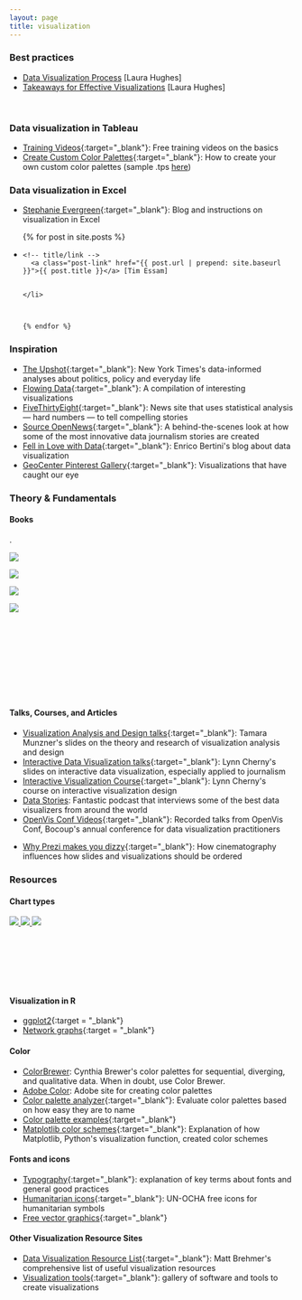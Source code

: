 ```yaml
---
layout: page
title: visualization
---
```


### Best practices

* <a href = "/resources/pdf/Data Visualization Process.pdf" id = "visprocess"
target = "_blank" onclick="trackOutboundLink('DataVisualizationProcess.pdf');">Data Visualization Process</a> [Laura Hughes]
* <a href = "/resources/pdf/Takeaways for Good Visualization.pdf"
target = "_blank" onclick="trackOutboundLink('DataVisualizationTakeaways.pdf');">Takeaways for Effective Visualizations</a> [Laura Hughes]
<br>

### Data visualization in Tableau
* [Training Videos](https://www.tableau.com/learn/training){:target="_blank"}: Free training videos on the basics
* [Create Custom Color Palettes](https://onlinehelp.tableau.com/current/pro/desktop/en-us/formatting_create_custom_colors.html){:target="_blank"}: How to create your own custom color palettes (sample .tps [here](https://raw.githubusercontent.com/tessam30/TableauTraining/master/Preferences.tps))  


### Data visualization in Excel
* [Stephanie Evergreen](http://stephanieevergreen.com/blog/){:target="_blank"}: Blog and instructions on visualization in Excel
<ul class="post-list">
  {% for post in site.posts %}
  <li class="gallery">

    <!-- title/link -->
      <a class="post-link" href="{{ post.url | prepend: site.baseurl }}">{{ post.title }}</a> [Tim Essam]


    </li>



    {% endfor %}
  </ul>


### Inspiration

  - [The Upshot](http://www.nytimes.com/section/upshot){:target="_blank"}: New York Times's data-informed analyses about politics, policy and everyday life
  - [Flowing Data](http://flowingdata.com/){:target="_blank"}: A compilation of interesting visualizations
  - [FiveThirtyEight](http://fivethirtyeight.com/){:target="_blank"}: News site that uses statistical analysis — hard numbers — to tell compelling stories
  - [Source OpenNews](https://source.opennews.org){:target="_blank"}: A behind-the-scenes look at how some of the most innovative data journalism stories are created
  - [Fell in Love with Data](http://fellinlovewithdata.com/){:target="_blank"}: Enrico Bertini's blog about data visualization
  - [GeoCenter Pinterest Gallery](https://www.pinterest.com/kuhobbes/geocenter-inspiration/){:target="_blank"}: Visualizations that have caught our eye

### Theory & Fundamentals

#### Books    		
.

  <a href = "http://www.amazon.com/Visual-Display-Quantitative-Information/dp/0961392142/ref=asap_bc?ie=UTF8" target="_blank">
  	<img class="col one left" src="/resources/img/tufte.jpg">
  </a>

  <a href = "http://www.amazon.com/Visualize-This-FlowingData-Visualization-Statistics-ebook/dp/B005CCT19M/ref=dp_kinw_strp_1" target="_blank"><img class="col one left" src="/resources/img/yau.jpg"></a>


  <a href = "http://www.amazon.com/Visualization-Analysis-Design-Peters-Series-ebook/dp/B00OGLE3XE/ref=dp_kinw_strp_1"> <img class="col one left" src="/resources/img/munzner.jpg"></a>

  <a href = "http://www.amazon.com/The-Truthful-Art-Charts-Communication-ebook/dp/B01BLN09U0/ref=dp_kinw_strp_1" target="_blank"><img class="col one left" src="/resources/img/cairo.jpg"></a>


  <br>
  <br>
  <br>
  <br>
  <br>
  <br>
  <br>
  <br>



#### Talks, Courses, and Articles
- [Visualization Analysis and Design talks](https://www.cs.ubc.ca/~tmm/talks.html){:target="_blank"}: Tamara Munzner's slides on the theory and research of visualization analysis and design
- [Interactive Data Visualization talks](http://ghostweather.slides.com/lynncherny/){:target="_blank"}: Lynn Cherny's slides on interactive data visualization, especially applied to journalism
- [Interactive Visualization Course](http://arnicas.github.io/interactive-vis-course/index.html){:target="_blank"}: Lynn Cherny's course on interactive visualization design
- <a href = "http://datastori.es/" target="_blank">Data Stories</a>: Fantastic podcast that interviews some of the best data visualizers from around the world
- [OpenVis Conf Videos](https://openvisconf.com/2015/){:target="_blank"}: Recorded talks from OpenVis Conf, Bocoup's annual conference for data visualization practitioners
* [Why Prezi makes you dizzy](http://www.lafabbricadellarealta.com/why-prezi-makes-you-dizzy-and-how-to-fix-it/){:target="_blank"}: How cinematography influences how slides and visualizations should be ordered



### Resources

#### Chart types

<a href = "https://github.com/ft-interactive/chart-doctor/blob/master/visual-vocabulary/Visual-vocabulary.pdf" target="_blank">
	<img class = "col one" src = "/resources/img/ftcharts.png">
</a>
<a href = "http://www.datavizcatalogue.com/" target="_blank">
	<img class = "col one" src = " /resources/img/charttypes.png">
</a>
<a href = "http://extremepresentation.typepad.com/files/choosing-a-good-chart-09.pdf" target="_blank">
	<img class = "col one" src = " /resources/img/chartchooser.png">
</a>
<br>
<br>
<br>
<br>
<br>
<br>
<br>


#### Visualization in R
- [ggplot2](http://ggplot2.org/){:target = "_blank"}
- [Network graphs](http://kateto.net/network-visualization){:target = "_blank"}

#### Color

- <a href = "http://colorbrewer2.org/" target="_blank">ColorBrewer</a>: Cynthia Brewer's color palettes for sequential, diverging, and qualitative data. When in doubt, use Color Brewer.
- <a href = "https://color.adobe.com/" target="_blank">Adobe Color</a>: Adobe site for creating color palettes
- [Color palette analyzer](http://vis.stanford.edu/color-names/analyzer/){:target="_blank"}: Evaluate color palettes based on how easy they are to name
- [Color palette examples](https://designschool.canva.com/blog/100-color-combinations/){:target="_blank"}
- [Matplotlib color schemes](https://bids.github.io/colormap/){:target="_blank"}: Explanation of how Matplotlib, Python's visualization function, created color schemes

#### Fonts and icons
- [Typography](http://practicaltypography.com/){:target="_blank"}: explanation of key terms about fonts and general good practices
- [Humanitarian icons](http://www.unocha.org/top-stories/all-stories/ocha-launches-500-free-humanitarian-symbols){:target="_blank"}: UN-OCHA free icons for humanitarian symbols
- [Free vector graphics](http://www.freepik.com/){:target="_blank"}

#### Other Visualization Resource Sites
- [Data Visualization Resource List](http://www.cs.ubc.ca/group/infovis/resources.shtml){:target="_blank"}: Matt Brehmer's comprehensive list of useful visualization resources
- [Visualization tools](http://selection.datavisualization.ch/){:target="_blank"}: gallery of software and tools to create visualizations
